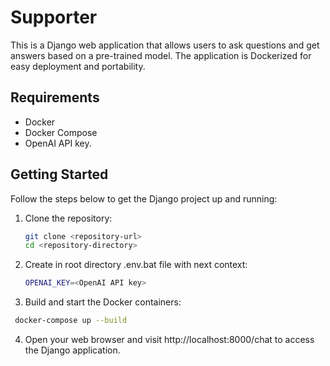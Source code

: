# Supporter

This is a Django web application that allows users to ask questions and get answers based on a pre-trained model. The application is Dockerized for easy deployment and portability.

## Requirements

- Docker 
- Docker Compose 
- OpenAI API key.

## Getting Started

Follow the steps below to get the Django project up and running:

1. Clone the repository:
   ```bash
   git clone <repository-url>
   cd <repository-directory>
   
2. Create in root directory .env.bat file with next context:
    ```bash
    OPENAI_KEY=<OpenAI API key>
    ```
3. Build and start the Docker containers:
  ```bash
   docker-compose up --build
  ```
4. Open your web browser and visit http://localhost:8000/chat to access the Django application.
    

